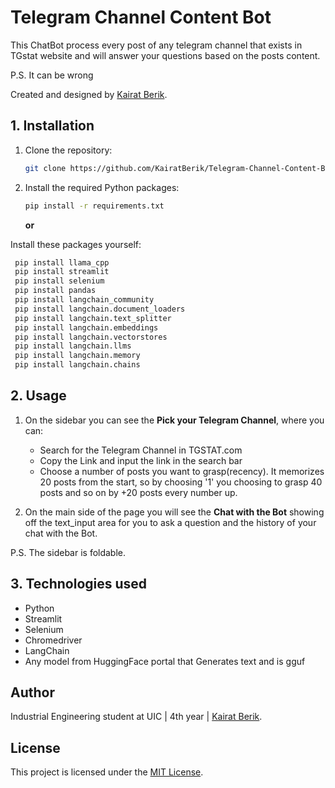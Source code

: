 # Telegram Channel Content Bot 
This ChatBot process every post of any telegram channel that exists in TGstat website and will answer your questions based on the posts content.

P.S. It can be wrong




Created and designed by [Kairat Berik](https://www.linkedin.com/in/kairat-berik/).

## 1. Installation

1. Clone the repository:
   ```sh
   git clone https://github.com/KairatBerik/Telegram-Channel-Content-Bot
   ```

2. Install the required Python packages:
   ```sh
   pip install -r requirements.txt
   ```

   **or**

Install these packages yourself: 
 ```sh
  pip install llama_cpp
  pip install streamlit
  pip install selenium
  pip install pandas
  pip install langchain_community
  pip install langchain.document_loaders
  pip install langchain.text_splitter
  pip install langchain.embeddings
  pip install langchain.vectorstores
  pip install langchain.llms
  pip install langchain.memory
  pip install langchain.chains
  ```
   
## 2. Usage

1. On the sidebar you can see the **Pick your Telegram Channel**, where you can:
   
      - Search for the Telegram Channel in TGSTAT.com
      - Copy the Link and input the link in the search bar
      - Choose a number of posts you want to grasp(recency). It memorizes 20 posts from the start, so by choosing '1' you choosing to grasp 40 posts and so on by +20 posts every number up.          
        
3. On the main side of the page you will see the **Chat with the Bot** showing off the text_input area for you to ask a question and the history of your chat with the Bot.

 P.S. The sidebar is foldable.
 

## 3. Technologies used

- Python
- Streamlit
- Selenium
- Chromedriver
- LangChain
- Any model from HuggingFace portal that Generates text and is gguf


## Author 

Industrial Engineering student at UIC | 4th year | [Kairat Berik](https://www.linkedin.com/in/kairat-berik/).

## License

This project is licensed under the [MIT License](LICENSE).
